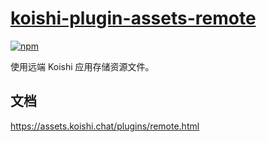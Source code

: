 # [koishi-plugin-assets-remote](https://assets.koishi.chat/plugins/remote.html)
 
[![npm](https://img.shields.io/npm/v/koishi-plugin-assets-remote?style=flat-square)](https://www.npmjs.com/package/koishi-plugin-assets-remote)

使用远端 Koishi 应用存储资源文件。

## 文档

<https://assets.koishi.chat/plugins/remote.html>
